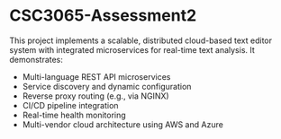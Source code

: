 # CSC3065-Assessment2

This project implements a scalable, distributed cloud-based text editor system with integrated microservices for real-time text analysis. It demonstrates:

- Multi-language REST API microservices
- Service discovery and dynamic configuration
- Reverse proxy routing (e.g., via NGINX)
- CI/CD pipeline integration
- Real-time health monitoring
- Multi-vendor cloud architecture using AWS and Azure
